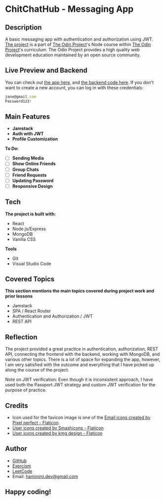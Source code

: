 # ChitChatHub - Messaging App
## Description
A basic messaging app with authentication and authorization using JWT. [The project](https://www.theodinproject.com/lessons/nodejs-messaging-app) is a part of [The Odin Project](https://www.theodinproject.com/dashboard)'s Node course within [The Odin Project](https://www.theodinproject.com/dashboard)'s curriculum. The Odin Project provides a high quality web development education maintained by an open source community.
## Live Preview and Backend
You can check out [the app here](https://messaging-app-rosy.vercel.app/), and [the backend code here](https://github.com/Haminimi/messaging-app-backend). 
If you don't want to create a new account, you can log in with these credentials: 
```js
jane@gmail.com
Password123!
```
## Main Features
- **Jamstack**
- **Auth with JWT**
- **Profile Customization**

**To Do:**
- [ ] **Sending Media**
- [ ] **Show Online Friends**
- [ ] **Group Chats**
- [ ] **Friend Requests**
- [ ] **Updating Password**
- [ ] **Responsive Design**
## Tech
**The project is built with:**
- React
- Node.js/Express
- MongoDB
- Vanilla CSS

**Tools**
- Git
- Visual Studio Code
## Covered Topics
**This section mentions the main topics covered during project work and prior lessons**
- Jamstack
- SPA / React Router
- Authentication and Authorization / JWT
- REST API
## Reflection
The project provided a great practice in authentication, authorization, REST API, connecting the frontend with the backend, working with MongoDB, and various other topics. There is a lot of space for expanding the app, however, I am very satisfied with the outcome and everything that I have picked up along the course of the project.

Note on JWT verification: Even though it is inconsistent approach, I have used both the Passport JWT strategy and custom JWT verification for the purpose of practice.
<!-- Inactive -->
## Credits
- Icon used for the favicon image is one of the [Email icons created by Pixel perfect - Flaticon](https://www.flaticon.com/free-icons/email).
- [User icons created by Smashicons - Flaticon](https://www.flaticon.com/free-icons/user)
- [User icons created by kmg design - Flaticon](https://www.flaticon.com/free-icons/user)
## Author
- [GitHub](https://github.com/Haminimi)
- [Exercism](https://exercism.org/profiles/Haminimi)
- [LeetCode](https://leetcode.com/Haminimi/)
- Email: haminimi.dev@gmail.com
## Happy coding!